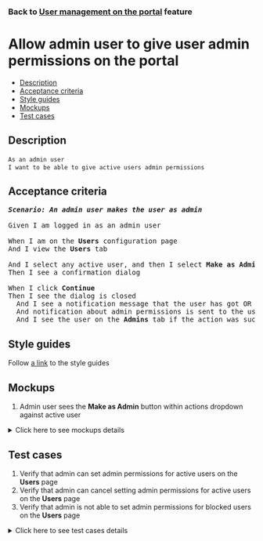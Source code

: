 ### Back to [User management on the portal](../../) feature

# Allow admin user to give user admin permissions on the portal

- [Description](#description)
- [Acceptance criteria](#acceptance-criteria)
- [Style guides](#style-guides)
- [Mockups](#mockups)
- [Test cases](#test-cases)

## Description

    As an admin user
    I want to be able to give active users admin permissions

## Acceptance criteria

<pre>
<b><i>Scenario: An admin user makes the user as admin</i></b>

Given I am logged in as an admin user

When I am on the <b>Users</b> configuration page
And I view the <b>Users</b> tab

And I select any active user, and then I select <b>Make as Admin</b>
Then I see a confirmation dialog

When I click <b>Continue</b>
Then I see the dialog is closed
  And I see a notification message that the user has got OR has not got admin permissions
  And notification about admin permissions is sent to the user’s email
  And I see the user on the <b>Admins</b> tab if the action was successful
</pre>

## Style guides

Follow [a link](https://www.figma.com/proto/0zkkf5WC77OSpvyD6YXpFE/Style-guides?page-id=0%3A1&node-id=19%3A5368&viewport=266%2C48%2C0.54&scaling=min-zoom&starting-point-node-id=19%3A5368) to the style guides

## Mockups

1. Admin user sees the <b>Make as Admin</b> button within actions dropdown against active user

<details>
  <summary>Click here to see mockups details</summary>

**1. Admin user sees the Make as Admin button within actions dropdown against active user:**

![Admin user sees the Make as Admin button within actions dropdown against active user](/sports_hub_portal/web_application_features/user_management/images/user_management_page_with_action_dropdown_for_active_user.png)

</details>

## Test cases

1. Verify that admin can set admin permissions for active users on the <b>Users</b> page
2. Verify that admin can cancel setting admin permissions for active users on the <b>Users</b> page
3. Verify that admin is not able to set admin permissions for blocked users on the <b>Users</b> page

<details>
  <summary>Click here to see test cases details</summary>

### **#1. Verify that admin can set admin permissions for active users on the Users page**

|Preconditions|Steps|Expected result
--------------|-----|----------
|- Log in with admin account</br>- Go to the <b>Users</b> configuration page</br>- There is an active user on the <b>Users</b> tab|1) On the right of any active user, select the <b>Make as Admin</b> action</br>2) On the confirmation dialog, click <b>Continue</b></br>3) Log out of admin account</br>4) Log in as the changed user</br>5) Go through admin pages|1) The confirmation dialog appears</br>2) The user is set with admin permissions. Notification about admin permissions is sent to the user’s email</br>4) The user can log in</br>5) The user can see administration part of the application and perform actions there|

### **#2. Verify that admin can cancel setting admin permissions for active users on the Users page**

|Preconditions|Steps|Expected result
--------------|-----|----------
|- Log in with admin account</br>- Go to the <b>Users</b> configuration page</br>- There is an active user on the <b>Users</b> tab|1) On the right of any active user, select the <b>Make as Admin</b> action</br>2) On the confirmation dialog, click <b>Cancel</b></br>3) Log out of admin account</br>4) Log in as the changed user</br>5) Go through site pages|1) The confirmation dialog appears</br>2) The user has only user permissions</br>4) The user can log in</br>5) The user cannot see the administration part of the application|

### **#3. Verify that admin is not able to set admin permissions for blocked users on the Users page**

|Preconditions|Steps|Expected result
--------------|-----|----------
|- Log in with admin account</br>- Go to the <b>Users</b> configuration page</br>- There is a blocked user on the <b>Users</b> tab|1) On the right of any blocked user, click the actions drop-down button group|1) There is no the <b>Make as Admin</b> button|

</details>
